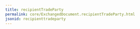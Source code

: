 ```yaml
---
title: recipientTradeParty
permalink: core/ExchangedDocument.recipientTradeParty.html
jsonid: recipienttradeparty
---
```

